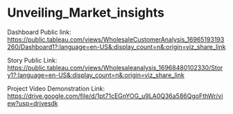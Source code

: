 # Unveiling_Market_insights

Dashboard Public link: https://public.tableau.com/views/WholesaleCustomerAnalysis_16965193193260/Dashboard1?:language=en-US&:display_count=n&:origin=viz_share_link 

Story Public Link: https://public.tableau.com/views/Wholesaleanalysis_16968480102330/Story1?:language=en-US&:display_count=n&:origin=viz_share_link

Project Video Demonstration Link: https://drive.google.com/file/d/1pt71cEGnYOG_u9LA0Q36a586QgoFthWr/view?usp=drivesdk 
